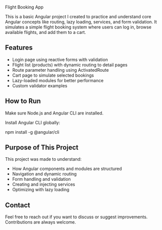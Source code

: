 Flight Booking App

This is a basic Angular project I created to practice and understand core Angular concepts like routing, lazy loading, services, and form validation. It simulates a simple flight booking system where users can log in, browse available flights, and add them to a cart.

## Features

- Login page using reactive forms with validation
- Flight list (products) with dynamic routing to detail pages
- Route parameter handling using ActivatedRoute
- Cart page to simulate selected bookings
- Lazy-loaded modules for better performance
- Custom validator examples

## How to Run

Make sure Node.js and Angular CLI are installed.

Install Angular CLI globally:

npm install -g @angular/cli

## Purpose of This Project

This project was made to understand:

- How Angular components and modules are structured
- Navigation and dynamic routing
- Form handling and validation
- Creating and injecting services
- Optimizing with lazy loading


## Contact

Feel free to reach out if you want to discuss or suggest improvements. Contributions are always welcome.
